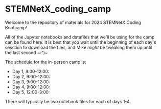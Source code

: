 # STEMNetX_coding_camp

Welcome to the repository of materials for 2024 STEMNetX Coding Bootcamp!

All of the Jupyter notebooks and datafiles that we'll be using for the camp can be found here.  It is best that you wait until the beginning of each day's sesstion to download the files, and Mike *might* be tweaking them up until the last second ~:^)~

The schedule for the in-person camp is:
 - Day 1, 9:00-12:00: 
 - Day 2, 9:00-12:00:
 - Day 3, 9:00-12:00:
 - Day 4, 9:00-12:00:
 - Day 5, 12:00-3:00:
 
There will typically be two notebook files for each of days 1-4.
